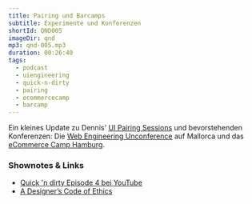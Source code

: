 ```yaml
---
title: Pairing und Barcamps
subtitle: Experimente und Konferenzen
shortId: QND005
imageDir: qnd
mp3: qnd-005.mp3
duration: 00:26:40
tags:
  - podcast
  - uiengineering
  - quick-n-dirty
  - pairing
  - ecommercecamp
  - barcamp
---
```


Ein kleines Update zu Dennis' [UI Pairing Sessions](https://dennisreimann.de/pairing.html) und bevorstehenden Konferenzen: 
Die [Web Engineering Unconference](https://weuceu.org/) auf Mallorca und das [eCommerce Camp Hamburg](https://hamburg.ecommerce-camp.de/).

<!-- more -->

### Shownotes & Links

- [Quick 'n dirty Episode 4 bei YouTube](https://www.youtube.com/watch?v=D4hhQhnljUI)
- [A Designer’s Code of Ethics](https://deardesignstudent.com/a-designers-code-of-ethics-f4a88aca9e95)
